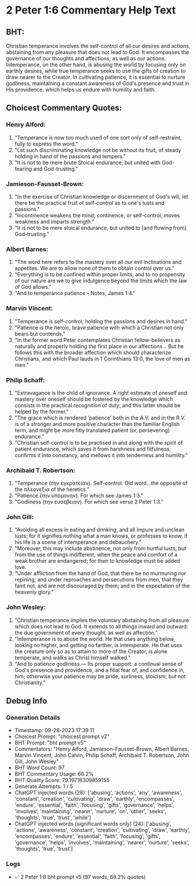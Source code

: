# 2 Peter 1:6 Commentary Help Text

## BHT:
Christian temperance involves the self-control of all our desires and actions, abstaining from any pleasure that does not lead to God. It encompasses the governance of our thoughts and affections, as well as our actions. Intemperance, on the other hand, is abusing the world by focusing only on earthly desires, while true temperance seeks to use the gifts of creation to draw nearer to the Creator. In cultivating patience, it is essential to nurture godliness, maintaining a constant awareness of God's presence and trust in His providence, which helps us endure with humility and faith.

## Choicest Commentary Quotes:
### Henry Alford:
1. "Temperance is now too much used of one sort only of self-restraint, fully to express the word."
2. "Let such discriminating knowledge not be without its fruit, of steady holding in hand of the passions and tempers."
3. "It is not to be mere brute Stoical endurance, but united with God-fearing and God-trusting."

### Jamieson-Fausset-Brown:
1. "In the exercise of Christian knowledge or discernment of God's will, let there be the practical fruit of self-control as to one's lusts and passions."
2. "Incontinence weakens the mind; continence, or self-control, moves weakness and imparts strength."
3. "It is not to be mere stoical endurance, but united to [and flowing from] God-trusting."

### Albert Barnes:
1. "The word here refers to the mastery over all our evil inclinations and appetites. We are to allow none of them to obtain control over us."
2. "Everything is to be confined within proper limits, and to no propensity of our nature are we to give indulgence beyond the limits which the law of God allows."
3. "And to temperance patience - Notes, James 1:4."

### Marvin Vincent:
1. "Temperance is self-control; holding the passions and desires in hand."
2. "Patience is the heroic, brave patience with which a Christian not only bears but contends."
3. "In the former word Peter contemplates Christian fellow-believers as naturally and properly holding the first place in our affections… But he follows this with the broader affection which should characterize Christians, and which Paul lauds in 1 Corinthians 13:0, the love of men as men."

### Philip Schaff:
1. "Extravagance is the child of ignorance. A right estimate of oneself and mastery over oneself should be fostered by the knowledge which consists in the practical recognition of duty; and this latter should be helped by the former."
2. "The grace which is rendered ‘patience’ both in the A.V. and in the R.V. is of a stronger and more positive character than the familiar English term, and might be more fitly translated patient (or, persevering) endurance."
3. "Christian self-control is to be practised in and along with the spirit of patient endurance, which saves it from harshness and fitfulness, confirms it into constancy, and mellows it into tenderness and humility."

### Archibald T. Robertson:
1. "Temperance (την εγκρατειαν). Self-control. Old word...the opposite of the πλεονεξια of the heretics." 
2. "Patience (την υπομονην). For which see James 1:3."
3. "Godliness (την ευσεβειαν). For which see verse 2 Peter 1:3."

### John Gill:
1. "Avoiding all excess in eating and drinking, and all impure and unclean lusts; for it signifies nothing what a man knows, or professes to know, if his life is a scene of intemperance and debauchery."
2. "Moreover, this may include abstinence, not only from hurtful lusts, but from the use of things indifferent, when the peace and comfort of a weak brother are endangered; for then to knowledge must be added love.
3. "Under affliction from the hand of God, that there be no murmuring nor repining; and under reproaches and persecutions from men, that they faint not, and are not discouraged by them; and in the expectation of the heavenly glory."

### John Wesley:
1. "Christian temperance implies the voluntary abstaining from all pleasure which does not lead to God. It extends to all things inward and outward: the due government of every thought, as well as affection."
2. "Intemperance is to abuse the world. He that uses anything below, looking no higher, and getting no farther, is intemperate. He that uses the creature only so as to attain to more of the Creator, is alone temperate, and walks as Christ himself walked."
3. "And to patience godliness — Its proper support: a continual sense of God's presence and providence, and a filial fear of, and confidence in, him; otherwise your patience may be pride, surliness, stoicism; but not Christianity."


## Debug Info
### Generation Details
- Timestamp: 09-28-2023 17:39:11
- Choicest Prompt: "choicest prompt v2"
- BHT Prompt: "bht prompt v5"
- Commentators: "Henry Alford, Jamieson-Fausset-Brown, Albert Barnes, Marvin Vincent, John Calvin, Philip Schaff, Archibald T. Robertson, John Gill, John Wesley"
- BHT Word Count: 97
- BHT Commentary Usage: 66.2%
- BHT Quality Score: 79.19718309859155
- Generate Attempts: 1 / 5
- ChatGPT injected words (28):
	['abusing', 'actions', 'any', 'awareness', 'constant', 'creation', 'cultivating', 'draw', 'earthly', 'encompasses', 'endure', 'essential', 'faith', 'focusing', 'gifts', 'governance', 'helps', 'involves', 'maintaining', 'nearer', 'nurture', 'on', 'other', 'seeks', 'thoughts', 'true', 'trust', 'while']
- ChatGPT injected words (significant words only) (24):
	['abusing', 'actions', 'awareness', 'constant', 'creation', 'cultivating', 'draw', 'earthly', 'encompasses', 'endure', 'essential', 'faith', 'focusing', 'gifts', 'governance', 'helps', 'involves', 'maintaining', 'nearer', 'nurture', 'seeks', 'thoughts', 'true', 'trust']

### Logs
- ✅ 2 Peter 1:6 bht prompt v5 (97 words, 66.2% quotes)
